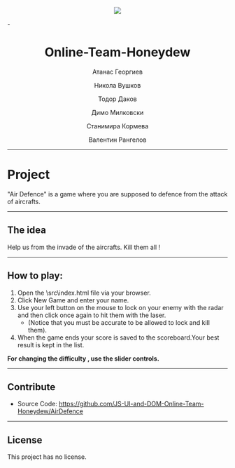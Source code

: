  <p align="center"><a href="http://telerikacademy.com//"><img src="https://github.com/tddold/Telerik-Academy/blob/master/Programming%20with%20C%23/1.%20C%23%20Fundamentals%20I/Presentation/Telerik.png" /></a></p>
 
-<h1 align="center">Online-Team-Honeydew</h1>
<p align="center">Атанас Георгиев</p>
<p align="center">Никола Вушков</p>
<p align="center">Тодор Даков</p>
<p align="center">Димо Милковски</p>
<p align="center">Станимира Кормева</p>
<p align="center">Валентин Рангелов</p>


---




Project
=======
"Air Defence" is a game where you are supposed to defence from the attack of aircrafts.
***************************************************************************************

The idea
--------
Help us from the invade of the aircrafts. Kill them all !
***************************************************************************************

How to play:
-----------
1.  Open the \src\index.html file via your browser.
2.  Click New Game and enter your name.
3.  Use your left button on the mouse to lock on your enemy with the radar and then click once again to hit them with the laser.
    * (Notice that you must be accurate to be allowed to lock and kill them).
4.  When the game ends your score is saved to the scoreboard.Your best result is kept in the list.

**For changing the difficulty , use the slider controls.**
***************************************************************************************

Contribute
----------
- Source Code: https://github.com/JS-UI-and-DOM-Online-Team-Honeydew/AirDefence

***************************************************************************************

License 
------------
This project has no license.